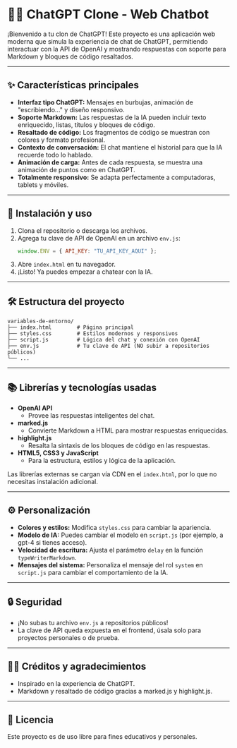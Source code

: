 # 🧑‍💻 ChatGPT Clone - Web Chatbot

¡Bienvenido a tu clon de ChatGPT! Este proyecto es una aplicación web moderna que simula la experiencia de chat de ChatGPT, permitiendo interactuar con la API de OpenAI y mostrando respuestas con soporte para Markdown y bloques de código resaltados.

---

## ✨ Características principales
- **Interfaz tipo ChatGPT:** Mensajes en burbujas, animación de "escribiendo..." y diseño responsivo.
- **Soporte Markdown:** Las respuestas de la IA pueden incluir texto enriquecido, listas, títulos y bloques de código.
- **Resaltado de código:** Los fragmentos de código se muestran con colores y formato profesional.
- **Contexto de conversación:** El chat mantiene el historial para que la IA recuerde todo lo hablado.
- **Animación de carga:** Antes de cada respuesta, se muestra una animación de puntos como en ChatGPT.
- **Totalmente responsivo:** Se adapta perfectamente a computadoras, tablets y móviles.

---

## 🚀 Instalación y uso
1. Clona el repositorio o descarga los archivos.
2. Agrega tu clave de API de OpenAI en un archivo `env.js`:
   ```js
   window.ENV = { API_KEY: "TU_API_KEY_AQUI" };
   ```
3. Abre `index.html` en tu navegador.
4. ¡Listo! Ya puedes empezar a chatear con la IA.

---

## 🛠️ Estructura del proyecto
```
variables-de-entorno/
├── index.html        # Página principal
├── styles.css        # Estilos modernos y responsivos
├── script.js         # Lógica del chat y conexión con OpenAI
├── env.js            # Tu clave de API (NO subir a repositorios públicos)
└── ...
```

---

## 📚 Librerías y tecnologías usadas
- **OpenAI API**
  - Provee las respuestas inteligentes del chat.
- **marked.js**
  - Convierte Markdown a HTML para mostrar respuestas enriquecidas.
- **highlight.js**
  - Resalta la sintaxis de los bloques de código en las respuestas.
- **HTML5, CSS3 y JavaScript**
  - Para la estructura, estilos y lógica de la aplicación.

Las librerías externas se cargan vía CDN en el `index.html`, por lo que no necesitas instalación adicional.

---

## ⚙️ Personalización
- **Colores y estilos:** Modifica `styles.css` para cambiar la apariencia.
- **Modelo de IA:** Puedes cambiar el modelo en `script.js` (por ejemplo, a gpt-4 si tienes acceso).
- **Velocidad de escritura:** Ajusta el parámetro `delay` en la función `typeWriterMarkdown`.
- **Mensajes del sistema:** Personaliza el mensaje del rol `system` en `script.js` para cambiar el comportamiento de la IA.

---

## 🔒 Seguridad
- ¡No subas tu archivo `env.js` a repositorios públicos!
- La clave de API queda expuesta en el frontend, úsala solo para proyectos personales o de prueba.

---

## 👨‍💻 Créditos y agradecimientos
- Inspirado en la experiencia de ChatGPT.
- Markdown y resaltado de código gracias a marked.js y highlight.js.

---

## 📝 Licencia
Este proyecto es de uso libre para fines educativos y personales.
